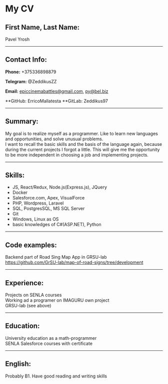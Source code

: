 # My CV

## First Name, Last Name:
 Pavel Yrosh
 
***
## Contact Info:
**Phone:** +375336898879  

**Telegram:** @ZeddikusZZ
 
**Email:** epiccinemabattles@gmail.com, py@bel.biz  
 
**GitHub: ErricoMallatesta
**GitLab: Zeddikus97  
 
***
## Summary:
 My goal is to realize myself as a programmer. Like to learn new languages and opportunities, and solve unusual problems.   
 I want to recall the basic skills and the basis of the language again, because during the current projects I forgot a little. This will give me the opportunity to be more independent in choosing a job and implementing projects.

***
## Skills:
 * JS, React/Redux, Node.js(Express.js), JQuery
 * Docker
 * Salesforce.com, Apex, VisualForce
 * PHP, Wordpress, Laravel
 * SQL, PostgresSQL, MS SQL Server
 * Git  
 * Windows, Linux as OS
 * basic knowledges of C#(ASP.NET), Python 

***
## Code examples:
 Backend part of Road Sing Map App in GRSU-lab  
 https://github.com/GrSU-lab/map-of-road-signs/tree/development

***
## Experience: 
 Projects on SENLA courses  
 Working ad a programer on IMAGURU own project  
 GRSU-lab (see above)

***
## Education:
 University education as a math-programmer  
 SENLA Salesforce courses with certificate

*** 
## English: 
 Probably B1. Have good reading and writing skills

